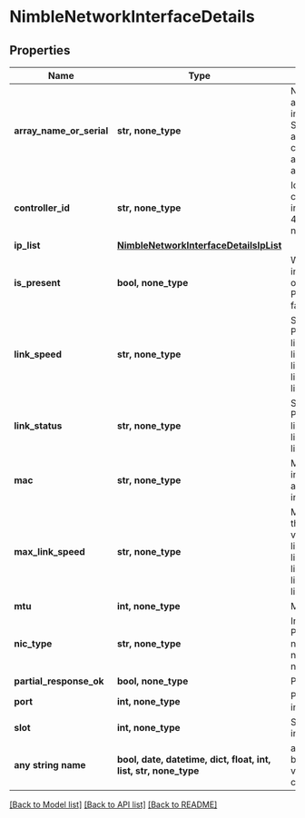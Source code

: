 # NimbleNetworkInterfaceDetails


## Properties
Name | Type | Description | Notes
------------ | ------------- | ------------- | -------------
**array_name_or_serial** | **str, none_type** | Name or serial of the array where the interface is hosted. String of up to 64 alphanumeric characters, - and . and : are allowed after first character. | [optional] 
**controller_id** | **str, none_type** | Identifier of the controller where the interface is hosted. A 42 digit hexadecimal number. | [optional] 
**ip_list** | [**NimbleNetworkInterfaceDetailsIpList**](NimbleNetworkInterfaceDetailsIpList.md) |  | [optional] 
**is_present** | **bool, none_type** | Whether this interface is present on this controller. Possible values: true, false. | [optional] 
**link_speed** | **str, none_type** | Speed of the link. Possible values: link_speed_unknown, link_speed_10M, link_speed_100M, link_speed_1000M, link_speed_10000M. | [optional] 
**link_status** | **str, none_type** | Status of the link. Possible values: link_status_unknown, link_status_down, link_status_up. | [optional] 
**mac** | **str, none_type** | MAC address of the interface. Mac address of an interface. | [optional] 
**max_link_speed** | **str, none_type** | Maximum speed of the link. Possible values: link_speed_unknown, link_speed_10M, link_speed_100M, link_speed_1000M, link_speed_10000M. | [optional] 
**mtu** | **int, none_type** | MTU on the link. | [optional] 
**nic_type** | **str, none_type** | Interface type. Possible values: nic_type_unknown, nic_type_tp, nic_type_sfp. | [optional] 
**partial_response_ok** | **bool, none_type** | Port response. | [optional] 
**port** | **int, none_type** | Port number for this interface. | [optional] 
**slot** | **int, none_type** | Slot number for this interface. | [optional] 
**any string name** | **bool, date, datetime, dict, float, int, list, str, none_type** | any string name can be used but the value must be the correct type | [optional]

[[Back to Model list]](../README.md#documentation-for-models) [[Back to API list]](../README.md#documentation-for-api-endpoints) [[Back to README]](../README.md)


